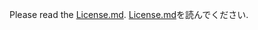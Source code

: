 Please read the [License.md](https://github.com/coko-go/Homepage-Template/blob/main/License.md "license.md").
[License.md](https://github.com/coko-go/Homepage-Template/blob/main/License.md "license.md")を読んでください.
